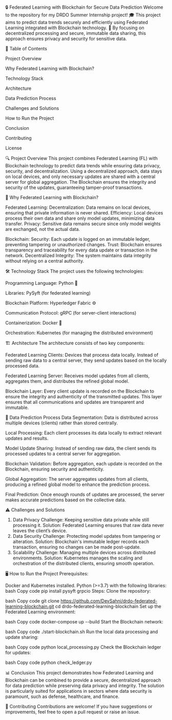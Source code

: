 🔒 Federated Learning with Blockchain for Secure Data Prediction
Welcome to the repository for my DRDO Summer Internship project! 🎓 This project aims to predict data trends securely and efficiently using Federated Learning integrated with Blockchain technology. 🚀 By focusing on decentralized processing and secure, immutable data sharing, this approach ensures privacy and security for sensitive data.

📖 Table of Contents

Project Overview

Why Federated Learning with Blockchain?

Technology Stack

Architecture

Data Prediction Process

Challenges and Solutions

How to Run the Project

Conclusion

Contributing

License


🔍 Project Overview
This project combines Federated Learning (FL) with Blockchain technology to predict data trends while ensuring data privacy, security, and decentralization. Using a decentralized approach, data stays on local devices, and only necessary updates are shared with a central server for global aggregation. The Blockchain ensures the integrity and security of the updates, guaranteeing tamper-proof transactions.

🤔 Why Federated Learning with Blockchain?

Federated Learning:
Decentralization: Data remains on local devices, ensuring that private information is never shared.
Efficiency: Local devices process their own data and share only model updates, minimizing data transfer.
Privacy: Sensitive data remains secure since only model weights are exchanged, not the actual data.

Blockchain:
Security: Each update is logged on an immutable ledger, preventing tampering or unauthorized changes.
Trust: Blockchain ensures transparency and traceability for every data update or transaction in the network.
Decentralized Integrity: The system maintains data integrity without relying on a central authority.


🛠️ Technology Stack
The project uses the following technologies:

Programming Language: Python 🐍

Libraries: PySyft (for federated learning)

Blockchain Platform: Hyperledger Fabric ⚙️

Communication Protocol: gRPC (for server-client interactions)

Containerization: Docker 🐳

Orchestration: Kubernetes (for managing the distributed environment)


🏗️ Architecture
The architecture consists of two key components:

Federated Learning Clients: Devices that process data locally. Instead of sending raw data to a central server, they send updates based on the locally processed data.

Federated Learning Server: Receives model updates from all clients, aggregates them, and distributes the refined global model.

Blockchain Layer: Every client update is recorded on the Blockchain to ensure the integrity and authenticity of the transmitted updates. This layer ensures that all communications and updates are transparent and immutable.

🔄 Data Prediction Process
Data Segmentation: Data is distributed across multiple devices (clients) rather than stored centrally.

Local Processing: Each client processes its data locally to extract relevant updates and results.

Model Update Sharing: Instead of sending raw data, the client sends its processed updates to a central server for aggregation.

Blockchain Validation: Before aggregation, each update is recorded on the Blockchain, ensuring security and authenticity.

Global Aggregation: The server aggregates updates from all clients, producing a refined global model to enhance the prediction process.

Final Prediction: Once enough rounds of updates are processed, the server makes accurate predictions based on the collective data.


⚠️ Challenges and Solutions
1. Data Privacy
Challenge: Keeping sensitive data private while still processing it.
Solution: Federated Learning ensures that raw data never leaves the client’s device.
2. Data Security
Challenge: Protecting model updates from tampering or alteration.
Solution: Blockchain's immutable ledger records each transaction, ensuring no changes can be made post-update.
3. Scalability
Challenge: Managing multiple devices across distributed environments.
Solution: Kubernetes manages the scaling and orchestration of the distributed clients, ensuring smooth operation.


🖥️ How to Run the Project
Prerequisites:

Docker and Kubernetes installed.
Python (>=3.7) with the following libraries:
bash
Copy code
pip install pysyft grpcio
Steps:
Clone the repository:

bash
Copy code
git clone https://github.com/DevSahni/drdo-federated-learning-blockchain.git
cd drdo-federated-learning-blockchain
Set up the Federated Learning environment:

bash
Copy code
docker-compose up --build
Start the Blockchain network:

bash
Copy code
./start-blockchain.sh
Run the local data processing and update sharing:

bash
Copy code
python local_processing.py
Check the Blockchain ledger for updates:

bash
Copy code
python check_ledger.py


📊 Conclusion
This project demonstrates how Federated Learning and Blockchain can be combined to provide a secure, decentralized approach for data prediction while preserving data privacy and integrity. The solution is particularly suited for applications in sectors where data security is paramount, such as defense, healthcare, and finance.


🤝 Contributing
Contributions are welcome! If you have suggestions or improvements, feel free to open a pull request or raise an issue.
